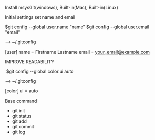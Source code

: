 Install msysGit(windows), Built-in(Mac), Built-in(Linux)

Initial settings
set name and email

  $git config --global user.name "name"
  $git config --global user.email "email"

--> ~/.gitconfig

[user]
  name = Firstname Lastname
  email = your_email@example.com

IMPROVE READABILITY

  $git config --global color.ui auto
  
--> ~/.gitconfig

[color]
  ui = auto
  
  
Base command
* git init
* git status
* git add
* git commit
* git log
